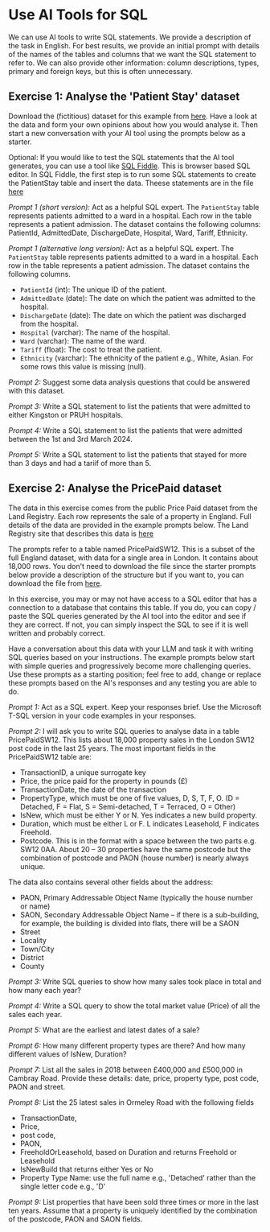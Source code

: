 # Use AI Tools for SQL

We can use AI tools to write SQL statements. We  provide a description of the task in English.  For best results, we provide an initial prompt with details of the names of the tables and columns that we want the SQL statement to refer to.  We can also provide other information: column descriptions, types, primary  and foreign keys, but this is often unnecessary.

## Exercise 1: Analyse the 'Patient Stay' dataset

Download the (fictitious) dataset for this example from [here](./Resources/PatientStay.csv). Have a look at the data and form your own opinions about how you would analyse it. Then start a new conversation with your AI tool using the prompts below as a starter.

Optional: If you would like to test the SQL statements that the AI tool generates, you can use a tool like [SQL Fiddle](https://sqlfiddle.com).  This is browser based SQL editor.  In SQL Fiddle, the first step is to run some SQL statements to create the PatientStay table and insert the data.  Theese statements are in the file [here](./Resources/Generate%20PatientStay%20table%20and%20data.sql)

_Prompt 1 (short version):_ Act as a helpful SQL expert. The `PatientStay` table represents patients admitted to a ward in a hospital. Each row in the table represents a patient admission.  The dataset contains the following columns: PatientId, AdmittedDate, DischargeDate, Hospital, Ward, Tariff, Ethnicity.

_Prompt 1 (alternative long version):_ Act as a helpful SQL expert. The `PatientStay` table represents patients admitted to a ward in a hospital. Each row in the table represents a patient admission.  The dataset contains the following columns.

- `PatientId` (int): The unique ID of the patient.
- `AdmittedDate` (date): The date on which the patient was admitted to the hospital.
- `DischargeDate` (date): The date on which the patient was discharged from the hospital.
- `Hospital` (varchar): The name of the hospital.
- `Ward` (varchar): The name of the ward.
- `Tariff` (float): The cost to treat the patient.
- `Ethnicity` (varchar): The ethnicity of the patient e.g., White, Asian. For some rows this value is missing (null).

_Prompt 2:_ Suggest some data analysis questions that could be answered with this dataset.

_Prompt 3:_ Write a SQL statement to list the patients that were admitted to either Kingston or PRUH hospitals.

_Prompt 4:_ Write a SQL statement to list the patients that were admitted between the 1st and 3rd March 2024.

_Prompt 5:_ Write a SQL statement to list the patients that stayed for more than 3 days and had a tariif of more than 5.

## Exercise 2: Analyse  the PricePaid dataset

The data in this exercise comes from the public Price Paid dataset from the Land Registry.  Each row represents  the sale of a property in England.  Full details of the data are provided in the example prompts below.  The Land Registry site that describes this data is [here](https://www.gov.uk/government/statistical-data-sets/price-paid-data-downloads)

The prompts refer to a table named PricePaidSW12.  This is a subset of the full England dataset, with data for a single area in London.
It contains about 18,000 rows. You don't need to download the file since the starter prompts below provide a description of the structure but if you want to, you can download the file from [here](https://zomalextrainingstorage.blob.core.windows.net/datasets/misc/price_paid_sw12.csv).

In this exercise, you may or may not have access to a SQL editor that has a connection to a database that contains this table.  If you do, you can copy / paste the SQL queries generated by the AI tool into the editor and see if they are correct.  If not, you can simply inspect the SQL to see if it is well written and probably correct.


Have a conversation about this data with your LLM and task it with writing SQL queries based on your instructions.  The example prompts below start with simple queries and progressively become more challenging queries.  Use these prompts as a starting position; feel free to add,  change or replace these prompts based on the AI's responses and any testing you are able to do.


_Prompt 1:_
Act as a  SQL expert. Keep your responses brief.  Use the Microsoft T-SQL version in your code examples in your responses.

_Prompt 2:_
I will ask you to write SQL queries to analyse data in a table PricePaidSW12.  This lists about 18,000 property sales in the London SW12 post code in the last 25 years.
The most important fields in the PricePaidSW12 table are:
* TransactionID, a unique surrogate key
* Price, the price paid for the property in pounds (£)
* TransactionDate, the date of the transaction
* PropertyType, which must be one of five values, D, S, T, F, O. (D = Detached, F = Flat, S = Semi-detached, T = Terraced, O = Other)
* IsNew, which must be either Y or N. Yes indicates a new build property.
* Duration, which must be either L or F. L indicates Leasehold, F indicates Freehold.
* Postcode. This is in the format with a space between the two parts e.g. SW12 0AA. About 20 – 30 properties have the same postcode but the combination of postcode and PAON (house number) is nearly always unique.

The data also contains several other fields about the address:
* PAON, Primary Addressable Object Name (typically the house number or name)
* SAON, Secondary Addressable Object Name – if there is a sub-building, for example, the building is divided into flats, there will be a SAON
* Street
* Locality
* Town/City
* District
* County

_Prompt 3:_
Write SQL queries to show how many sales took place in total and how many each year? 

_Prompt 4:_
Write a SQL query to show the total market value (Price) of all the sales each year.

_Prompt 5:_
What are the earliest and latest dates of a sale?

_Prompt 6:_
How many different property types are there? And how many different values of IsNew,  Duration?

_Prompt 7:_
List all the sales in 2018 between £400,000 and £500,000 in Cambray Road. Provide these details: date, price, property type, post code, PAON and street.

_Prompt 8:_
List the 25 latest sales in Ormeley Road with the following fields
* TransactionDate, 
* Price, 
* post code, 
* PAON, 
* FreeholdOrLeasehold, based on Duration and returns Freehold or Leasehold
* IsNewBuild that returns either Yes or No
* Property Type Name: use the full name e.g., 'Detached' rather than the single letter code e.g., 'D'


_Prompt 9:_
List properties that have been sold three times or more in the last ten years. Assume that a property is uniquely identified by the combination of the postcode, PAON and SAON fields.


